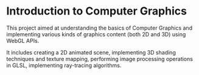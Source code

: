 # Introduction to Computer Graphics

This project aimed at understanding the basics of Computer Graphics and implementing various kinds of graphics content (both 2D and 3D) using WebGL APIs.

It includes creating a 2D animated scene, implementing 3D shading techniques and texture mapping, performing image processing operations in GLSL, implementing ray-tracing algorithms.
